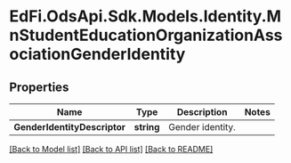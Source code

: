 # EdFi.OdsApi.Sdk.Models.Identity.MnStudentEducationOrganizationAssociationGenderIdentity
## Properties

Name | Type | Description | Notes
------------ | ------------- | ------------- | -------------
**GenderIdentityDescriptor** | **string** | Gender identity. | 

[[Back to Model list]](../README.md#documentation-for-models) [[Back to API list]](../README.md#documentation-for-api-endpoints) [[Back to README]](../README.md)

